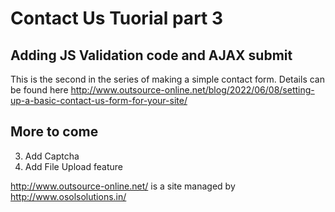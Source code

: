 # Contact Us Tuorial part 3

## Adding JS Validation code and AJAX submit

This is the second in the series of making a simple contact form. Details can be found here
http://www.outsource-online.net/blog/2022/06/08/setting-up-a-basic-contact-us-form-for-your-site/

## More to come

3. Add Captcha
4. Add File Upload feature

http://www.outsource-online.net/ is a site managed by http://www.osolsolutions.in/

